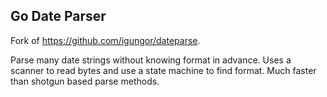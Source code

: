 ## Go Date Parser 

Fork of https://github.com/igungor/dateparse.

Parse many date strings without knowing format in advance.  Uses a scanner to
read bytes and use a state machine to find format.  Much faster than shotgun
based parse methods.
